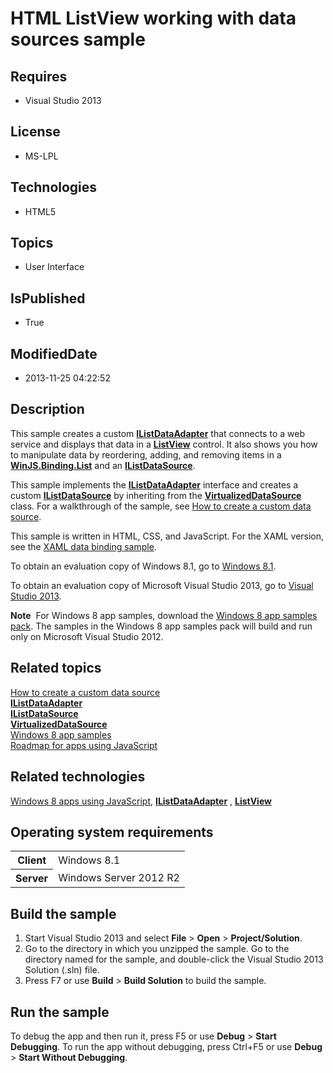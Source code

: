 # HTML ListView working with data sources sample
## Requires
* Visual Studio 2013
## License
* MS-LPL
## Technologies
* HTML5
## Topics
* User Interface
## IsPublished
* True
## ModifiedDate
* 2013-11-25 04:22:52
## Description

<div id="mainSection">
<p></p>
<p>This sample creates a custom <a href="http://msdn.microsoft.com/library/windows/apps/br212603">
<b>IListDataAdapter</b></a> that connects to a web service and displays that data in a
<a href="http://msdn.microsoft.com/library/windows/apps/br211837"><b>ListView</b></a> control. It also shows you how to manipulate data by reordering, adding, and removing items in a
<a href="http://msdn.microsoft.com/library/windows/apps/hh700774"><b>WinJS.Binding.List</b></a> and an
<a href="http://msdn.microsoft.com/library/windows/apps/br211786"><b>IListDataSource</b></a>.
</p>
<p></p>
<p>This sample implements the <a href="http://msdn.microsoft.com/library/windows/apps/br212603">
<b>IListDataAdapter</b></a> interface and creates a custom <a href="http://msdn.microsoft.com/library/windows/apps/br211786">
<b>IListDataSource</b></a> by inheriting from the <a href="http://msdn.microsoft.com/library/windows/apps/hh701413">
<b>VirtualizedDataSource</b></a> class. For a walkthrough of the sample, see <a href="http://msdn.microsoft.com/library/windows/apps/hh770849">
How to create a custom data source</a>.</p>
<p>This sample is written in HTML, CSS, and JavaScript. For the XAML version, see the
<a href="http://go.microsoft.com/fwlink/p/?linkid=242405">XAML data binding sample</a>.</p>
<p>To obtain an evaluation copy of Windows&nbsp;8.1, go to <a href="http://go.microsoft.com/fwlink/p/?linkid=301696">
Windows&nbsp;8.1</a>.</p>
<p>To obtain an evaluation copy of Microsoft Visual Studio&nbsp;2013, go to <a href="http://go.microsoft.com/fwlink/p/?linkid=301697">
Visual Studio&nbsp;2013</a>.</p>
<p></p>
<p class="note"><b>Note</b>&nbsp;&nbsp;For Windows&nbsp;8 app samples, download the <a href="http://go.microsoft.com/fwlink/p/?LinkId=301698">
Windows&nbsp;8 app samples pack</a>. The samples in the Windows&nbsp;8 app samples pack will build and run only on Microsoft Visual Studio&nbsp;2012.</p>
<p></p>
<h2><a id="related_topics"></a>Related topics</h2>
<dl><dt><a href="http://msdn.microsoft.com/library/windows/apps/hh770849">How to create a custom data source</a>
</dt><dt><a href="http://msdn.microsoft.com/library/windows/apps/br212603"><b>IListDataAdapter</b></a>
</dt><dt><a href="http://msdn.microsoft.com/library/windows/apps/br211786"><b>IListDataSource</b></a>
</dt><dt><a href="http://msdn.microsoft.com/library/windows/apps/hh701413"><b>VirtualizedDataSource</b></a>
</dt><dt><a href="http://go.microsoft.com/fwlink/p/?LinkID=227694">Windows 8 app samples</a>
</dt><dt><a href="http://msdn.microsoft.com/library/windows/apps/hh465037">Roadmap for apps using JavaScript</a>
</dt></dl>
<h2>Related technologies</h2>
<a href="http://msdn.microsoft.com/library/windows/apps/br211385">Windows 8 apps using JavaScript</a>,
<a href="http://msdn.microsoft.com/library/windows/apps/br212603"><b>IListDataAdapter</b></a> ,
<a href="http://msdn.microsoft.com/library/windows/apps/br211837"><b>ListView</b></a>
<h2>Operating system requirements</h2>
<table>
<tbody>
<tr>
<th>Client</th>
<td><dt>Windows&nbsp;8.1 </dt></td>
</tr>
<tr>
<th>Server</th>
<td><dt>Windows Server&nbsp;2012&nbsp;R2 </dt></td>
</tr>
</tbody>
</table>
<h2>Build the sample</h2>
<ol>
<li>Start Visual Studio&nbsp;2013 and select <b>File</b> &gt; <b>Open</b> &gt; <b>Project/Solution</b>.
</li><li>Go to the directory in which you unzipped the sample. Go to the directory named for the sample, and double-click the Visual Studio&nbsp;2013 Solution (.sln) file.
</li><li>Press F7 or use <b>Build</b> &gt; <b>Build Solution</b> to build the sample. </li></ol>
<h2>Run the sample</h2>
<p>To debug the app and then run it, press F5 or use <b>Debug</b> &gt; <b>Start Debugging</b>. To run the app without debugging, press Ctrl&#43;F5 or use
<b>Debug</b> &gt; <b>Start Without Debugging</b>. </p>
</div>
